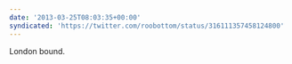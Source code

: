```yaml
---
date: '2013-03-25T08:03:35+00:00'
syndicated: 'https://twitter.com/roobottom/status/316111357458124800'
---
```

London bound.
